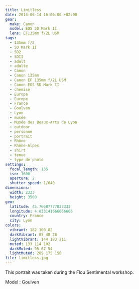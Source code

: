 ```yaml
---
title: Limitless
date: 2014-06-14 16:06:00 +02:00
gear:
  make: Canon
  model: EOS 5D Mark II
  lens: EF135mm f/2L USM
tags:
  - 135mm f/2
  - 5D Mark II
  - 5D2
  - 5DII
  - adult
  - adulte
  - Canon
  - Canon 135mm
  - Canon EF 135mm f/2L USM
  - Canon EOS 5D Mark II
  - chemise
  - Europa
  - Europe
  - France
  - Goulven
  - Lyon
  - musée
  - Musée des Beaux-Arts de Lyon
  - outdoor
  - personne
  - portrait
  - Rhône
  - Rhône-Alpes
  - shirt
  - tenue
  - type de photo
settings:
  focal_length: 135
  iso: 1600
  aperture: 2
  shutter_speed: 1/640
dimensions:
  width: 2333
  height: 3500
geo:
  latitude: 45.76687777833333
  longitude: 4.833141666666666
  country: France
  city: Lyon
colors:
  vibrant: 182 100 82
  darkVibrant: 85 48 28
  lightVibrant: 144 183 211
  muted: 133 114 102
  darkMuted: 95 67 54
  lightMuted: 209 175 158
file: limitless.jpg
---
```


This portrait was taken during the Flou Sentimental workshop.

Model : Goulven
